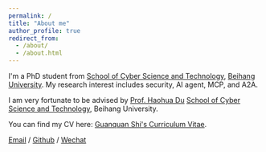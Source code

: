 ```yaml
---
permalink: /
title: "About me"
author_profile: true
redirect_from: 
  - /about/
  - /about.html
---
```


I'm a PhD student from [School of Cyber Science and Technology](https://cst.buaa.edu.cn/), [Beihang University](https://www.buaa.edu.cn/). My research interest includes security, AI agent, MCP, and A2A.

I am very fortunate to be advised by [Prof. Haohua Du](https://cst.buaa.edu.cn/info/1113/2720.htm) [School of Cyber Science and Technology](https://cst.buaa.edu.cn/), Beihang University.

You can find my CV here: [Guanquan Shi's Curriculum Vitae](../assets/Curriculum_Vitae.pdf).

[Email](mailto:shiguanquan0827@163.com) / [Github](https://github.com/Guanquan-Shi) / [Wechat](../images/wechat.jpg)
